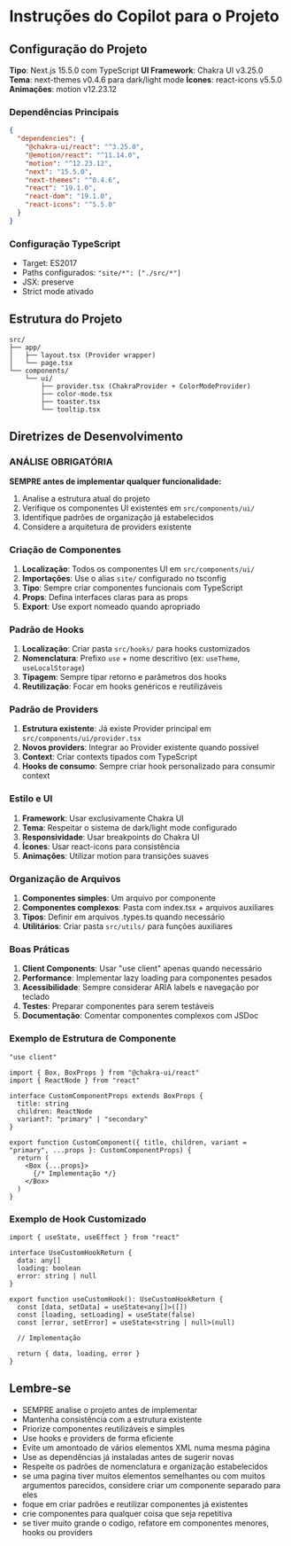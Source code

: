 # Instruções do Copilot para o Projeto

## Configuração do Projeto
**Tipo**: Next.js 15.5.0 com TypeScript
**UI Framework**: Chakra UI v3.25.0
**Tema**: next-themes v0.4.6 para dark/light mode
**Ícones**: react-icons v5.5.0
**Animações**: motion v12.23.12

### Dependências Principais
```json
{
  "dependencies": {
    "@chakra-ui/react": "^3.25.0",
    "@emotion/react": "^11.14.0",
    "motion": "^12.23.12",
    "next": "15.5.0",
    "next-themes": "^0.4.6",
    "react": "19.1.0",
    "react-dom": "19.1.0",
    "react-icons": "^5.5.0"
  }
}
```

### Configuração TypeScript
- Target: ES2017
- Paths configurados: `"site/*": ["./src/*"]`
- JSX: preserve
- Strict mode ativado

## Estrutura do Projeto
```
src/
├── app/
│   ├── layout.tsx (Provider wrapper)
│   └── page.tsx
└── components/
    └── ui/
        ├── provider.tsx (ChakraProvider + ColorModeProvider)
        ├── color-mode.tsx
        ├── toaster.tsx
        └── tooltip.tsx
```

## Diretrizes de Desenvolvimento

### ANÁLISE OBRIGATÓRIA
**SEMPRE antes de implementar qualquer funcionalidade:**
1. Analise a estrutura atual do projeto
2. Verifique os componentes UI existentes em `src/components/ui/`
3. Identifique padrões de organização já estabelecidos
4. Considere a arquitetura de providers existente

### Criação de Componentes
1. **Localização**: Todos os componentes UI em `src/components/ui/`
2. **Importações**: Use o alias `site/` configurado no tsconfig
3. **Tipo**: Sempre criar componentes funcionais com TypeScript
4. **Props**: Defina interfaces claras para as props
5. **Export**: Use export nomeado quando apropriado

### Padrão de Hooks
1. **Localização**: Criar pasta `src/hooks/` para hooks customizados
2. **Nomenclatura**: Prefixo `use` + nome descritivo (ex: `useTheme`, `useLocalStorage`)
3. **Tipagem**: Sempre tipar retorno e parâmetros dos hooks
4. **Reutilização**: Focar em hooks genéricos e reutilizáveis

### Padrão de Providers
1. **Estrutura existente**: Já existe Provider principal em `src/components/ui/provider.tsx`
2. **Novos providers**: Integrar ao Provider existente quando possível
3. **Context**: Criar contexts tipados com TypeScript
4. **Hooks de consumo**: Sempre criar hook personalizado para consumir context

### Estilo e UI
1. **Framework**: Usar exclusivamente Chakra UI
2. **Tema**: Respeitar o sistema de dark/light mode configurado
3. **Responsividade**: Usar breakpoints do Chakra UI
4. **Ícones**: Usar react-icons para consistência
5. **Animações**: Utilizar motion para transições suaves

### Organização de Arquivos
1. **Componentes simples**: Um arquivo por componente
2. **Componentes complexos**: Pasta com index.tsx + arquivos auxiliares
3. **Tipos**: Definir em arquivos .types.ts quando necessário
4. **Utilitários**: Criar pasta `src/utils/` para funções auxiliares

### Boas Práticas
1. **Client Components**: Usar "use client" apenas quando necessário
2. **Performance**: Implementar lazy loading para componentes pesados
3. **Acessibilidade**: Sempre considerar ARIA labels e navegação por teclado
4. **Testes**: Preparar componentes para serem testáveis
5. **Documentação**: Comentar componentes complexos com JSDoc

### Exemplo de Estrutura de Componente
```tsx
"use client"

import { Box, BoxProps } from "@chakra-ui/react"
import { ReactNode } from "react"

interface CustomComponentProps extends BoxProps {
  title: string
  children: ReactNode
  variant?: "primary" | "secondary"
}

export function CustomComponent({ title, children, variant = "primary", ...props }: CustomComponentProps) {
  return (
    <Box {...props}>
      {/* Implementação */}
    </Box>
  )
}
```

### Exemplo de Hook Customizado
```tsx
import { useState, useEffect } from "react"

interface UseCustomHookReturn {
  data: any[]
  loading: boolean
  error: string | null
}

export function useCustomHook(): UseCustomHookReturn {
  const [data, setData] = useState<any[]>([])
  const [loading, setLoading] = useState(false)
  const [error, setError] = useState<string | null>(null)

  // Implementação

  return { data, loading, error }
}
```

## Lembre-se
- SEMPRE analise o projeto antes de implementar
- Mantenha consistência com a estrutura existente  
- Priorize componentes reutilizáveis e simples
- Use hooks e providers de forma eficiente
- Evite um amontoado de vários elementos XML numa mesma página  
- Use as dependências já instaladas antes de sugerir novas
- Respeite os padrões de nomenclatura e organização estabelecidos
- se uma pagina tiver muitos elementos semelhantes ou com muitos argumentos parecidos, considere criar um componente separado para eles
- foque em criar padrões e reutilizar componentes já existentes
- crie componentes para qualquer coisa que seja repetitiva
- se tiver muito grande o codigo, refatore em componentes menores, hooks ou providers